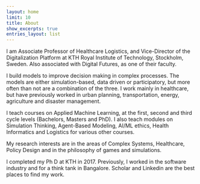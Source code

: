 ```yaml
---
layout: home
limit: 10
title: About
show_excerpts: true
entries_layout: list
---
```



I am Associate Professor of Healthcare Logistics, and Vice-Director of the Digitalization Platform at KTH Royal Institute of Technology, Stockholm, Sweden. Also associated with Digital Futures, as one of their faculty. 

I build models to improve decision making in complex processes. The models are either simulation-based, data driven or participatory, but more often than not are a combination of the three. I work mainly in healthcare, but have previously worked in urban planning, transportation, energy, agriculture and disaster management.

I teach courses on Applied Machine Learning, at the first, second and third cycle levels (Bachelors, Masters and PhD). I also teach modules on Simulation Thinking, Agent-Based Modeling, AI/ML ethics, Health Informatics and Logistics for various other courses. 

My research interests are in the areas of Complex Systems, Healthcare, Policy Design and in the philosophy of games and simulations.

I completed my Ph D at KTH in 2017. Previously, I worked in the software industry and for a think tank in Bangalore. Scholar and Linkedin are the best places to find my work.